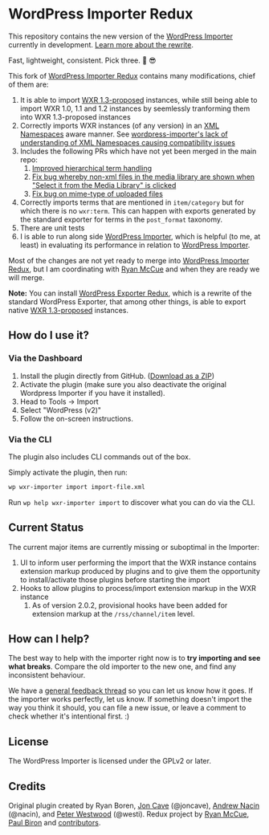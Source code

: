 # WordPress Importer Redux
This repository contains the new version of the [WordPress Importer][] currently in development. [Learn more about the rewrite](https://make.wordpress.org/core/?p=15550).

Fast, lightweight, consistent. Pick three. :palm_tree: :sunglasses:

This fork of [WordPress Importer Redux][] contains many modifications, chief of them are:

1. It is able to import [WXR 1.3-proposed][] instances, while still being able to import
	WXR 1.0, 1.1 and 1.2 instances by seemlessly tranforming them into WXR 1.3-proposed instances
1. Correctly imports WXR instances (of any version) in an [XML Namespaces](http://www.w3.org/TR/xml-names11/)
	aware manner.  See [wordpress-importer's lack of understanding of XML Namespaces causing compatibility issues](https://core.trac.wordpress.org/ticket/27896)
1. Includes the following PRs which have not yet been merged in the main repo:
   1. [Improved hierarchical term handling](https://github.com/humanmade/WordPress-Importer/pull/129)
   1. [Fix bug whereby non-xml files in the media library are shown when "Select it from the Media Library" is clicked](https://github.com/humanmade/WordPress-Importer/pull/124)
   1. [Fix bug on mime-type of uploaded files](https://github.com/humanmade/WordPress-Importer/pull/126)
1. Correctly imports terms that are mentioned in `item/category` but for which there is no `wxr:term`.
	This can happen with exports generated by the standard exporter for terms in the `post_format` taxonomy.
1. There are unit tests
1. I is able to run along side [WordPress Importer][], which is helpful (to me, at least) in evaluating its performance
	in relation to [WordPress Importer][].

Most of the changes are not yet ready to merge into [WordPress Importer Redux][], but I am coordinating with [Ryan McCue](https://github.com/rmccue)
and when they are ready we will merge.

**Note:** You can install [WordPress Exporter Redux][], which is a rewrite of the standard WordPress Exporter, that among other things,
is able to export native [WXR 1.3-proposed][] instances.

[WordPress Importer]: https://wordpress.org/plugins/wordpress-importer/
[WordPress Importer Redux]: https://github.com/humanmade/WordPress-Importer
[WordPress Exporter Redux]: https://github.com/pbiron/wordpress-exporter-v2
[WXR 1.3-proposed]: https://github.com/pbiron/wxr/1.3-proposed

## How do I use it?

### Via the Dashboard

1. Install the plugin directly from GitHub. ([Download as a ZIP](archive/master.zip))
2. Activate the plugin (make sure you also deactivate the original Wordpress Importer if you have it installed).
3. Head to Tools &rarr; Import
4. Select "WordPress (v2)"
5. Follow the on-screen instructions.

### Via the CLI

The plugin also includes CLI commands out of the box.

Simply activate the plugin, then run:

```sh
wp wxr-importer import import-file.xml
```

Run `wp help wxr-importer import` to discover what you can do via the CLI.

## Current Status

The current major items are currently missing or suboptimal in the Importer:

1. UI to inform user performing the import that the WXR instance contains extension markup produced
   by plugins and to give them the opportunity to install/activate those plugins before starting the import
1. Hooks to allow plugins to process/import extension markup in the WXR instance
   1. As of version 2.0.2, provisional hooks have been added for extension markup at
   	the `/rss/channel/item` level.

## How can I help?

The best way to help with the importer right now is to **try importing and see what breaks**. Compare the old importer to the new one, and find any inconsistent behaviour.

We have a [general feedback thread](issues/1) so you can let us know how it goes. If the importer works perfectly, let us know. If something doesn't import the way you think it should, you can file a new issue, or leave a comment to check whether it's intentional first. :)

## License

The WordPress Importer is licensed under the GPLv2 or later.

## Credits

Original plugin created by Ryan Boren, [Jon Cave][duck_] (@joncave), [Andrew Nacin][nacin] (@nacin), and [Peter Westwood][westi] (@westi). Redux project by [Ryan McCue](https://github.com/rmccue), [Paul Biron](https://github.com/pbiron) and [contributors](https://github.com/humanmade/WordPress-Importer/graphs/contributors).

[duck_]: https://profiles.wordpress.org/duck_
[nacin]: https://profiles.wordpress.org/nacin
[westi]: https://profiles.wordpress.org/westi
